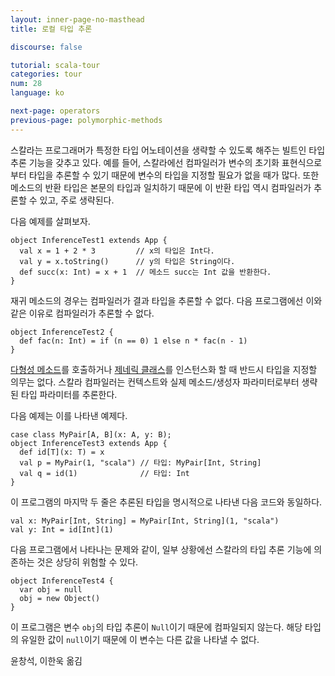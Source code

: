 ```yaml
---
layout: inner-page-no-masthead
title: 로컬 타입 추론

discourse: false

tutorial: scala-tour
categories: tour
num: 28
language: ko

next-page: operators
previous-page: polymorphic-methods
---
```


스칼라는 프로그래머가 특정한 타입 어노테이션을 생략할 수 있도록 해주는 빌트인 타입 추론 기능을 갖추고 있다. 예를 들어, 스칼라에선 컴파일러가 변수의 초기화 표현식으로부터 타입을 추론할 수 있기 때문에 변수의 타입을 지정할 필요가 없을 때가 많다. 또한 메소드의 반환 타입은 본문의 타입과 일치하기 때문에 이 반환 타입 역시 컴파일러가 추론할 수 있고, 주로 생략된다.

다음 예제를 살펴보자.

    object InferenceTest1 extends App {
      val x = 1 + 2 * 3         // x의 타입은 Int다.
      val y = x.toString()      // y의 타입은 String이다.
      def succ(x: Int) = x + 1  // 메소드 succ는 Int 값을 반환한다.
    }

재귀 메소드의 경우는 컴파일러가 결과 타입을 추론할 수 없다. 다음 프로그램에선 이와 같은 이유로 컴파일러가 추론할 수 없다.

    object InferenceTest2 {
      def fac(n: Int) = if (n == 0) 1 else n * fac(n - 1)
    }

[다형성 메소드](polymorphic-methods.html)를 호출하거나 [제네릭 클래스](generic-classes.html)를 인스턴스화 할 때 반드시 타입을 지정할 의무는 없다. 스칼라 컴파일러는 컨텍스트와 실제 메소드/생성자 파라미터로부터 생략된 타입 파라미터를 추론한다.

다음 예제는 이를 나타낸 예제다.

    case class MyPair[A, B](x: A, y: B);
    object InferenceTest3 extends App {
      def id[T](x: T) = x
      val p = MyPair(1, "scala") // 타입: MyPair[Int, String]
      val q = id(1)              // 타입: Int
    }

이 프로그램의 마지막 두 줄은 추론된 타입을 명시적으로 나타낸 다음 코드와 동일하다.

    val x: MyPair[Int, String] = MyPair[Int, String](1, "scala")
    val y: Int = id[Int](1)

다음 프로그램에서 나타나는 문제와 같이, 일부 상황에선 스칼라의 타입 추론 기능에 의존하는 것은 상당히 위험할 수 있다.

    object InferenceTest4 {
      var obj = null
      obj = new Object()
    }

이 프로그램은 변수 `obj`의 타입 추론이 `Null`이기 때문에 컴파일되지 않는다. 해당 타입의 유일한 값이 `null`이기 때문에 이 변수는 다른 값을 나타낼 수 없다.

윤창석, 이한욱 옮김